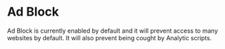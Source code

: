 # Ad Block

Ad Block is currently enabled by default and it will prevent access to many websites by default. It will also prevent being cought by Analytic scripts.
